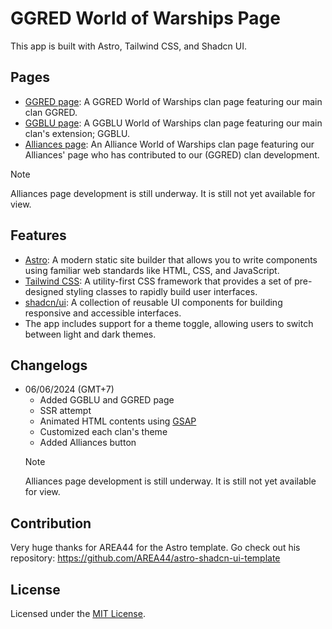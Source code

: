 # GGRED World of Warships Page

This app is built with Astro, Tailwind CSS, and Shadcn UI.

## Pages

- [GGRED page](https://ggred.vercel.app/ggred): A GGRED World of Warships clan page featuring our main clan GGRED.
- [GGBLU page](https://ggred.vercel.app/ggblu): A GGBLU World of Warships clan page featuring our main clan's extension; GGBLU.
- [Alliances page](https://ggred.vercel.app/alliances/): An Alliance World of Warships clan page featuring our Alliances' page who has contributed to our (GGRED) clan development.
> [!NOTE]
> Alliances page development is still underway. It is still not yet available for view.

## Features

- [Astro](https://astro.build): A modern static site builder that allows you to write components using familiar web standards like HTML, CSS, and JavaScript.
- [Tailwind CSS](https://tailwindcss.com): A utility-first CSS framework that provides a set of pre-designed styling classes to rapidly build user interfaces.
- [shadcn/ui](https://ui.shadcn.com): A collection of reusable UI components for building responsive and accessible interfaces.
- The app includes support for a theme toggle, allowing users to switch between light and dark themes.

## Changelogs

- 06/06/2024 (GMT+7)
    - Added GGBLU and GGRED page
    - SSR attempt
    - Animated HTML contents using [GSAP](https://gsap.com/)
    - Customized each clan's theme
    - Added Alliances button
    > [!NOTE]
    > Alliances page development is still underway. It is still not yet available for view.

## Contribution

Very huge thanks for AREA44 for the Astro template. Go check out his repository: https://github.com/AREA44/astro-shadcn-ui-template

## License

Licensed under the [MIT License](LICENSE).
